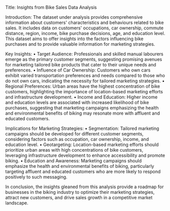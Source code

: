 Title: Insights from Bike Sales Data Analysis

Introduction:
The dataset under analysis provides comprehensive information about customers' characteristics and behaviours related to bike sales. It includes data on customers' occupations, car ownership, commute distance, region, income, bike purchase decisions, age, and education level. This dataset aims to offer insights into the factors influencing bike purchases and to provide valuable information for marketing strategies.

Key Insights:
•	Target Audience: Professionals and skilled manual labourers emerge as the primary customer segments, suggesting promising avenues for marketing tailored bike products that cater to their unique needs and preferences.
•	Influence of Car Ownership: Customers who own cars exhibit varied transportation preferences and needs compared to those who do not own cars, indicating the necessity for tailored marketing strategies.
•	Regional Preferences: Urban areas have the highest concentration of bike customers, highlighting the importance of location-based marketing efforts and infrastructure development.
•	Income and Education: Higher income and education levels are associated with increased likelihood of bike purchases, suggesting that marketing campaigns emphasizing the health and environmental benefits of biking may resonate more with affluent and educated customers.

Implications for Marketing Strategies:
•	Segmentation: Tailored marketing campaigns should be developed for different customer segments, considering factors such as occupation, car ownership, income, and education level.
•	Geotargeting: Location-based marketing efforts should prioritize urban areas with high concentrations of bike customers, leveraging infrastructure development to enhance accessibility and promote biking.
•	Education and Awareness: Marketing campaigns should emphasize the health and environmental benefits of biking, particularly targeting affluent and educated customers who are more likely to respond positively to such messaging.

In conclusion, the insights gleaned from this analysis provide a roadmap for businesses in the biking industry to optimize their marketing strategies, attract new customers, and drive sales growth in a competitive market landscape.
